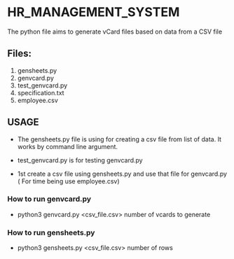 # HR_MANAGEMENT_SYSTEM

The python file aims to generate vCard files based on data from a CSV file

## Files:

1. gensheets.py
2. genvcard.py
3. test_genvcard.py
4. specification.txt
5. employee.csv

## USAGE

* The gensheets.py file is using for creating a csv file from list of data.
It works by command line argument.

* test_genvcard.py is for testing genvcard.py

* 1st create a csv file using gensheets.py and use that file for genvcard.py
  ( For time being use employee.csv)

### How to run genvcard.py

* python3 genvcard.py <csv_file.csv> number of vcards to generate

### How to run gensheets.py

* python3 gensheets.py <csv_file.csv> number of rows




